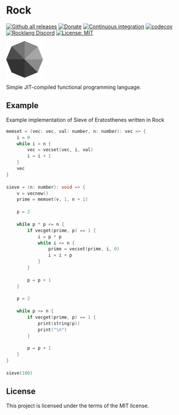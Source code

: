 # Rock

[![Github all releases](https://img.shields.io/github/downloads/jarkonik/rocklang/total.svg)](https://GitHub.com/jarkonik/rocklang/releases/)
[![Donate](https://img.shields.io/badge/Donate-PayPal-green.svg)](https://www.paypal.com/donate?hosted_button_id=Y25KDXY4LJYQ2)
[![Continuous integration](https://github.com/jarkonik/rocklang/actions/workflows/main.yml/badge.svg)](https://github.com/jarkonik/rocklang/actions/workflows/main.yml)
[![codecov](https://codecov.io/gh/jarkonik/rocklang/branch/main/graph/badge.svg?token=DW07IRWGG0)](https://codecov.io/gh/jarkonik/rocklang)
[![Rocklang
Discord](https://badgen.net/discord/members/NK3baHRTve)](https://discord.gg/NK3baHRTve)
[![License: MIT](https://img.shields.io/badge/License-MIT-yellow.svg)](https://opensource.org/licenses/MIT)

<img src="./rock.svg" width="100" height="100">

Simple JIT-compiled functional programming language.

## Example

Example implementation of Sieve of Eratosthenes written in Rock

```c
memset = (vec: vec, val: number, n: number): vec => {
	i = 0
	while i < n {
		vec = vecset(vec, i, val)
		i = i + 1
	}
	vec
}

sieve = (n: number): void => {
	v = vecnew()
	prime = memset(v, 1, n + 1)

	p = 2

	while p * p <= n {
		if vecget(prime, p) == 1 {
			i = p * p
			while i <= n {
				prime = vecset(prime, i, 0)
				i = i + p
			}
		}

		p = p + 1
	}

	p = 2

	while p <= n {
		if vecget(prime, p) == 1 {
			print(string(p))
			print("\n")
		}

		p = p + 1
	}
}

sieve(100)
```

## License

This project is licensed under the terms of the MIT license.
